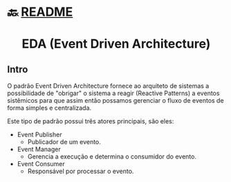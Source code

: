 # :back: [README](../../../README.md#web-development)

<h1 align="center">
    EDA (Event Driven Architecture)
</h1> 

## Intro
O padrão Event Driven Architecture fornece ao arquiteto de sistemas a possibilidade de "obrigar" o sistema a reagir (Reactive Patterns) a eventos sistêmicos para que assim então possamos gerenciar o fluxo de eventos de forma simples e centralizada.

Este tipo de padrão possui três atores principais, são eles:
-   Event Publisher
    -   Publicador de um evento.
-   Event Manager 
    -   Gerencia a execução e determina o consumidor do evento.
-   Event Consumer
    -   Responsável por processar o evento.







